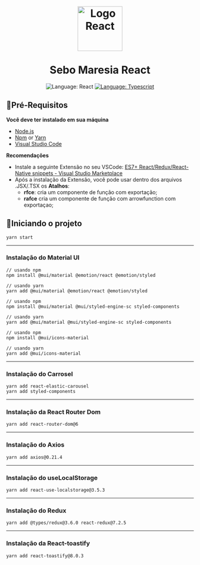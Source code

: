 <h1 align="center">
	<img src="https://upload.wikimedia.org/wikipedia/commons/thumb/a/a7/React-icon.svg/1280px-React-icon.svg.png" alt="Logo React" width="120"><br><br>
    Sebo Maresia React
</h1>

<div>
    <p align="center">
<a>
    <img src="https://img.shields.io/static/v1?label=Library&message=React&color=aquamarine&style=for-the-badge&logo=React" alt="Language: React">
</a>
    <a href="#">
        <img src="https://img.shields.io/static/v1?label=Language&message=Typescript&color=blue&style=for-the-badge&logo=Typescript" alt="Language: Typescript">
    </a>
    </p>
</div>

## 📌Pré-Requisitos

**Você deve ter instalado em sua máquina**
- [Node.js](https://nodejs.org/en/)
- [Npm](https://www.npmjs.com/) or [Yarn](https://yarnpkg.com/)
- [Visual Studio Code](https://code.visualstudio.com/)

**Recomendações**
-   Instale a seguinte Extensão no seu VSCode: [ES7+ React/Redux/React-Native snippets - Visual Studio Marketplace](https://marketplace.visualstudio.com/items?itemName=dsznajder.es7-react-js-snippets) 
- Após a instalação da Extensão, você pode usar dentro dos arquivos .JSX/.TSX os **Atalhos**: 
	 - **rfce**: cria um componente de função com exportação;
	 - **rafce** cria um componente de função com arrowfunction com exportaçao;


## 📕Iniciando o projeto

```
yarn start
```
---
### Instalação do Material UI
```
// usando npm
npm install @mui/material @emotion/react @emotion/styled

// usando yarn
yarn add @mui/material @emotion/react @emotion/styled

// usando npm
npm install @mui/material @mui/styled-engine-sc styled-components

// usando yarn
yarn add @mui/material @mui/styled-engine-sc styled-components

// usando npm
npm install @mui/icons-material

// usando yarn
yarn add @mui/icons-material

```
---
### Instalação do Carrosel
```
yarn add react-elastic-carousel
yarn add styled-components
````
---
### Instalação da React Router Dom
```
yarn add react-router-dom@6
```
---
### Instalação do Axios
```
yarn add axios@0.21.4
```
---
### Instalação do useLocalStorage
```
yarn add react-use-localstorage@3.5.3
```
---
### Instalação do Redux
```
yarn add @types/redux@3.6.0 react-redux@7.2.5
```
---
### Instalação da React-toastify
```
yarn add react-toastify@8.0.3
```
